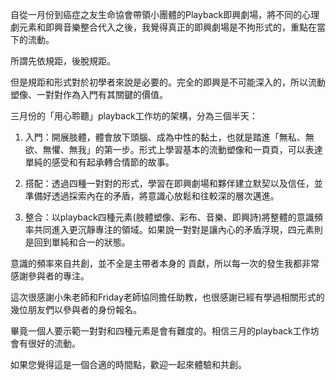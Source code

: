 自從一月份到癌症之友生命協會帶領小團體的Playback即興劇場，將不同的心理劇元素和即興音樂整合代入之後，我覺得真正的即興劇場是不拘形式的，重點在當下的流動。

所謂先依規距，後脫規距。

但是規距和形式對於初學者來說是必要的。完全的即興是不可能深入的，所以流動塑像、一對對作為入門有其關鍵的價值。

三月份的「用心聆聽」playback工作坊的架構，分為三個半天：

1. 入門：開展肢體，體會放下頭腦、成為中性的黏土，也就是踏進「無私、無欲、無懼、無我」的第一步。形式上學習基本的流動塑像和一頁頁，可以表達單純的感受和有起承轉合情節的故事。

2. 搭配：透過四種一對對的形式，學習在即興劇場和夥伴建立默契以及信任，並準備好透過採索內在的矛盾，將意識心放鬆和往較深的層次邁進。

3. 整合：以playback四種元素(肢體塑像、彩布、音樂、即興詩)將整體的意識頻率共同進入更沉靜專注的領域。如果說一對對是讓內心的矛盾浮現，四元素則是回到單純和合一的狀態。

意識的頻率來自共創，並不全是主帶者本身的 貢獻，所以每一次的發生我都非常感謝參與者的專注。

這次很感謝小朱老師和Friday老師協同擔任助教，也很感謝已經有學過相關形式的幾位朋友們以參與者的身份報名。

畢竟一個人要示範一對對和四種元素是會有難度的。相信三月的playback工作坊會有很好的流動。

如果您覺得這是一個合適的時間點，歡迎一起來體驗和共創。